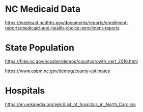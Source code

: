 
<!-- README.md is generated from README.Rmd. Please edit that file -->

# NC Medicaid Data

<https://medicaid.ncdhhs.gov/documents/reports/enrollment-reports/medicaid-and-health-choice-enrollment-reports>

# State Population

<https://files.nc.gov/ncosbm/demog/countygrowth_cert_2016.html>

<https://www.osbm.nc.gov/demog/county-estimates>

# Hospitals

<https://en.wikipedia.org/wiki/List_of_hospitals_in_North_Carolina>
